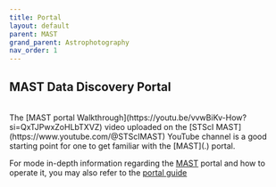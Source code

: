 ```yaml
---
title: Portal
layout: default
parent: MAST
grand_parent: Astrophotography
nav_order: 1
---
```


## MAST Data Discovery Portal

<br />
The [MAST portal Walkthrough](https://youtu.be/vvwBiKv-How?si=QxTJPwxZoHLbTXVZ) video uploaded on the [STScI MAST](https://www.youtube.com/@STScIMAST) YouTube channel is a good starting point for one to get familiar with the [MAST](.) portal.

For mode in-depth information regarding the [MAST](.) portal and how to operate it, you may also refer to the [portal guide](https://outerspace.stsci.edu/display/MASTDOCS/Portal+Guide)
